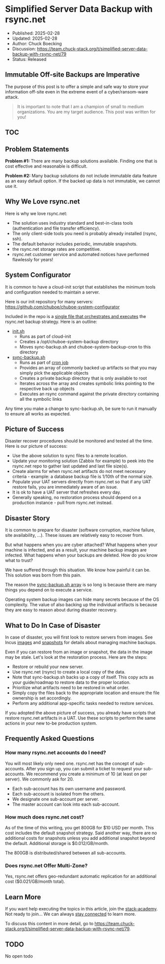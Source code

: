 # Simplified Server Data Backup with rsync.net

- Published: 2025-02-28
- Updated: 2025-02-28
- Author: Chuck Boecking
- Discussion: <https://team.chuck-stack.org/t/simplified-server-data-backup-with-rsync-net/79>
- Status: Released

## Immutable Off-site Backups are Imperative

The purpose of this post is to offer a simple and safe way to store your information off-site even in the extreme event of a cyber/ransom-ware attack.

> It is important to note that I am a champion of small to medium organizations. You are my target audience. This post was written for you! 

## TOC

<!-- toc -->

## Problem Statements

**Problem #1:** There are many backup solutions available. Finding one that is cost effective and reasonable is difficult.

**Problem #2:** Many backup solutions do not include immutable data feature as an easy default option. If the backed up data is not immutable, we cannot use it.

## Why We Love rsync.net

Here is why we love rsync.net:

- The solution uses industry standard and best-in-class tools (authentication and file transfer efficiency).
- The only client-side tools you need is probably already installed (rsync, ssh).
- The default behavior includes periodic, immutable snapshots.
- the rsync.net storage rates are competitive.
- rsync.net customer service and automated notices have performed flawlessly for years!

## System Configurator

It is common to have a cloud-init script that establishes the minimum tools and configuration needed to maintain a server. 

Here is our init repository for many servers: <https://github.com/chuboe/chuboe-system-configurator>

Included in the repo is a [single file that orchestrates and executes](https://github.com/chuboe/chuboe-system-configurator/blob/main/sync-backup.sh) the rsync.net backup strategy. Here is an outline:

- [init.sh](https://github.com/chuboe/chuboe-system-configurator/blob/main/init.sh)
  - Runs as part of cloud-init
  - Creates a /opt/chuboe-system-backup directory
  - Moves sync-backup.sh and chuboe-system-backup-cron to this directory
- [sync-backup.sh](https://github.com/chuboe/chuboe-system-configurator/blob/main/sync-backup.sh)
  - Runs as part of [cron job](https://github.com/chuboe/chuboe-system-configurator/blob/main/chuboe-system-backup-cron)
  - Provides an array of commonly backed up artifacts so that you may simply pick the applicable objects
  - Creates a private backup directory that is only available to root
  - Iterates across the array and creates symbolic links pointing to the respective back up objects
  - Executes an rsync command against the private directory containing all the symbolic links

Any time you make a change to sync-backup.sh, be sure to run it manually to ensure all works as expected.

## Picture of Success

Disaster recover procedures should be monitored and tested all the time. Here is our picture of success:

- Use the above solution to sync files to a remote location.
- Update your monitoring solution (Zabbix for example) to peek into the rsync.net repo to gather last updated and last file size(s).
- Create alarms for when rsync.net artifacts do not meet necessary criteria - example: a database backup file is 1/10th of the normal size.
- Populate your UAT servers directly from rsync.net so that if any UAT restore fails, you are immediately aware of an issue.
- It is ok to have a UAT server that refreshes every day.
- Generally speaking, no restoration process should depend on a production instance - pull from rsync.net instead.

## Disaster Story

It is common to prepare for disaster (software corruption, machine failure, site availability, ...). These issues are relatively easy to recover from. 

But what happens when you are cyber attached? What happens when your machine is infected, and as a result, your machine backup images are infected. What happens when your backups are deleted. How do you know what to trust?

We have suffered through this situation. We know how painful it can be. This solution was born from this pain.

The reason the [sync-backup.sh array](https://github.com/chuboe/chuboe-system-configurator/blob/main/sync-backup.sh) is so long is because there are many things you depend on to execute a service.

Operating system backup images can hide many secrets because of the OS complexity. The value of also backing up the individual artifacts is because they are easy to reason about during disaster recovery.

## What to Do In Case of Disaster

In case of disaster, you will first look to restore servers from images. See Incus [images](https://linuxcontainers.org/incus/docs/main/howto/images_create/) and [snapshots](https://linuxcontainers.org/incus/docs/main/howto/instances_backup/#instances-snapshots) for details about managing machine backups.

Even if you can restore from an image or snapshot, the data in the image may be stale. Let's look at the restoration process. Here are the steps:

- Restore or rebuild your new server.
- Use rsync.net (rsync) to create a local copy of the data.
- Note that sync-backup.sh backs up a copy of itself. This copy acts as your guide/roadmap to restore data to the proper location.
- Prioritize what artifacts need to be restored in what order.
- Simply copy the files back to the appropriate location and ensure the file ownership is set accordingly.
- Perform any additional app-specific tasks needed to restore services.

If you adopted the above picture of success, you already have scripts that restore rsync.net artifacts in a UAT. Use these scripts to perform the same actions in your new to-be production system.

## Frequently Asked Questions

### How many rsync.net accounts do I need?

You will most likely only need one. rsync.net has the concept of sub-accounts. After you sign up, you can submit a ticket to request your sub-accounts. We recommend you create a minimum of 10 (at least on per server). We commonly ask for 20.

- Each sub-account has its own username and password.
- Each sub-account is isolated from the others.
- We designate one sub-account per server.
- The master account can look into each sub-account.

### How much does rsync.net cost?

As of the time of this writing, you get 800GB for $10 USD per month. This cost includes the default snapshot strategy. Said another way, there are no additional costs for snapshots unless you add additional snapshot beyond the default. Additional storage is $0.012/GB/month.

The 800GB is distributed/shared between all sub-accounts.

### Does rsync.net Offer Multi-Zone?

Yes, rsync.net offers geo-redundant automatic replication for an additional cost ($0.021/GB/month total).

## Learn More

If you want help executing the topics in this article, join the [stack-academy](./stack-academy.md). Not ready to join... We can always [stay connected](../learn-more.html) to learn more.

To discuss this content in more detail, go to <https://team.chuck-stack.org/t/simplified-server-data-backup-with-rsync-net/79>.

## TODO

No open todo
